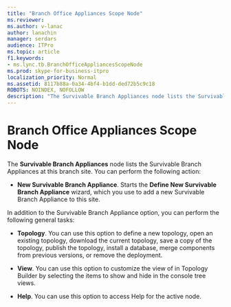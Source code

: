 ```yaml
---
title: "Branch Office Appliances Scope Node"
ms.reviewer: 
ms.author: v-lanac
author: lanachin
manager: serdars
audience: ITPro
ms.topic: article
f1.keywords:
- ms.lync.tb.BranchOfficeAppliancesScopeNode
ms.prod: skype-for-business-itpro
localization_priority: Normal
ms.assetid: 8117b88a-0a34-4bf4-b1dd-ded72b5c9c18
ROBOTS: NOINDEX, NOFOLLOW
description: "The Survivable Branch Appliances node lists the Survivable Branch Appliances at this branch site. You can perform the following action:"
---
```


# Branch Office Appliances Scope Node
 
The **Survivable Branch Appliances** node lists the Survivable Branch Appliances at this branch site. You can perform the following action:
  
- **New Survivable Branch Appliance**. Starts the **Define New Survivable Branch Appliance** wizard, which you use to add a new Survivable Branch Appliance to this site.
    
In addition to the Survivable Branch Appliance option, you can perform the following general tasks:
  
- **Topology**. You can use this option to define a new topology, open an existing topology, download the current topology, save a copy of the topology, publish the topology, install a database, merge components from previous versions, or remove the deployment.
    
- **View**. You can use this option to customize the view of in Topology Builder by selecting the items to show and hide in the console tree views.
    
- **Help**. You can use this option to access Help for the active node.
    

